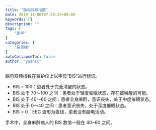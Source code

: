 ```yaml
---
title: "脑电双频指数"
date: 2019-11-06T07:20:22+08:00
keywords: []
description: ""
tags: [
    "医学"
]
categories: [
    "杂货铺"
]
autoCollapseToc: false
author: "yuanzx"
---
```


脑电双频指数在监护仪上以字母“BIS”进行标识。

- BIS = 100：患者处于完全清醒的状态。
- BIS 处于 70～100 之间：患者处于轻度催眠状态，存在被唤醒的可能。
- BIS 处于 40～60 之间：患者全身麻醉，意识丧失，处于中度催眠状态。
- BIS 处于 0～40 之间：患者意识丧失，处于深度催眠状态。
- BIS = 0：EEG 波形为直线，患者没有脑电活动。

手术中，全身麻醉病人的 BIS 数值一般在 40~60 之间。
